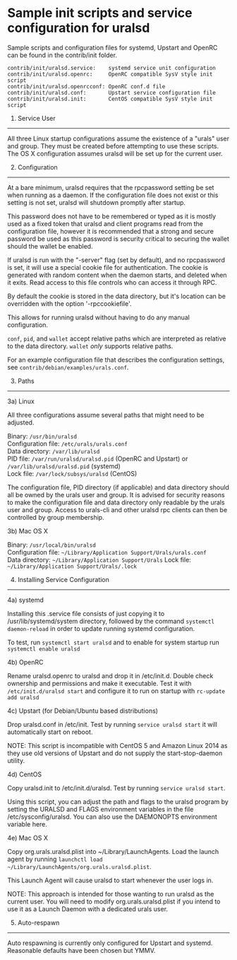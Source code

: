 Sample init scripts and service configuration for uralsd
==========================================================

Sample scripts and configuration files for systemd, Upstart and OpenRC
can be found in the contrib/init folder.

    contrib/init/uralsd.service:    systemd service unit configuration
    contrib/init/uralsd.openrc:     OpenRC compatible SysV style init script
    contrib/init/uralsd.openrcconf: OpenRC conf.d file
    contrib/init/uralsd.conf:       Upstart service configuration file
    contrib/init/uralsd.init:       CentOS compatible SysV style init script

1. Service User
---------------------------------

All three Linux startup configurations assume the existence of a "urals" user
and group.  They must be created before attempting to use these scripts.
The OS X configuration assumes uralsd will be set up for the current user.

2. Configuration
---------------------------------

At a bare minimum, uralsd requires that the rpcpassword setting be set
when running as a daemon.  If the configuration file does not exist or this
setting is not set, uralsd will shutdown promptly after startup.

This password does not have to be remembered or typed as it is mostly used
as a fixed token that uralsd and client programs read from the configuration
file, however it is recommended that a strong and secure password be used
as this password is security critical to securing the wallet should the
wallet be enabled.

If uralsd is run with the "-server" flag (set by default), and no rpcpassword is set,
it will use a special cookie file for authentication. The cookie is generated with random
content when the daemon starts, and deleted when it exits. Read access to this file
controls who can access it through RPC.

By default the cookie is stored in the data directory, but it's location can be overridden
with the option '-rpccookiefile'.

This allows for running uralsd without having to do any manual configuration.

`conf`, `pid`, and `wallet` accept relative paths which are interpreted as
relative to the data directory. `wallet` *only* supports relative paths.

For an example configuration file that describes the configuration settings,
see `contrib/debian/examples/urals.conf`.

3. Paths
---------------------------------

3a) Linux

All three configurations assume several paths that might need to be adjusted.

Binary:              `/usr/bin/uralsd`  
Configuration file:  `/etc/urals/urals.conf`  
Data directory:      `/var/lib/uralsd`  
PID file:            `/var/run/uralsd/uralsd.pid` (OpenRC and Upstart) or `/var/lib/uralsd/uralsd.pid` (systemd)  
Lock file:           `/var/lock/subsys/uralsd` (CentOS)  

The configuration file, PID directory (if applicable) and data directory
should all be owned by the urals user and group.  It is advised for security
reasons to make the configuration file and data directory only readable by the
urals user and group.  Access to urals-cli and other uralsd rpc clients
can then be controlled by group membership.

3b) Mac OS X

Binary:              `/usr/local/bin/uralsd`  
Configuration file:  `~/Library/Application Support/Urals/urals.conf`  
Data directory:      `~/Library/Application Support/Urals`
Lock file:           `~/Library/Application Support/Urals/.lock`

4. Installing Service Configuration
-----------------------------------

4a) systemd

Installing this .service file consists of just copying it to
/usr/lib/systemd/system directory, followed by the command
`systemctl daemon-reload` in order to update running systemd configuration.

To test, run `systemctl start uralsd` and to enable for system startup run
`systemctl enable uralsd`

4b) OpenRC

Rename uralsd.openrc to uralsd and drop it in /etc/init.d.  Double
check ownership and permissions and make it executable.  Test it with
`/etc/init.d/uralsd start` and configure it to run on startup with
`rc-update add uralsd`

4c) Upstart (for Debian/Ubuntu based distributions)

Drop uralsd.conf in /etc/init.  Test by running `service uralsd start`
it will automatically start on reboot.

NOTE: This script is incompatible with CentOS 5 and Amazon Linux 2014 as they
use old versions of Upstart and do not supply the start-stop-daemon utility.

4d) CentOS

Copy uralsd.init to /etc/init.d/uralsd. Test by running `service uralsd start`.

Using this script, you can adjust the path and flags to the uralsd program by
setting the URALSD and FLAGS environment variables in the file
/etc/sysconfig/uralsd. You can also use the DAEMONOPTS environment variable here.

4e) Mac OS X

Copy org.urals.uralsd.plist into ~/Library/LaunchAgents. Load the launch agent by
running `launchctl load ~/Library/LaunchAgents/org.urals.uralsd.plist`.

This Launch Agent will cause uralsd to start whenever the user logs in.

NOTE: This approach is intended for those wanting to run uralsd as the current user.
You will need to modify org.urals.uralsd.plist if you intend to use it as a
Launch Daemon with a dedicated urals user.

5. Auto-respawn
-----------------------------------

Auto respawning is currently only configured for Upstart and systemd.
Reasonable defaults have been chosen but YMMV.
